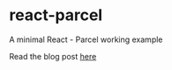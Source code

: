 # react-parcel
A minimal React - Parcel working example

Read the blog post [here](https://medium.com/@thibaud.ducasse/react-with-parcel-99229106dac8)

